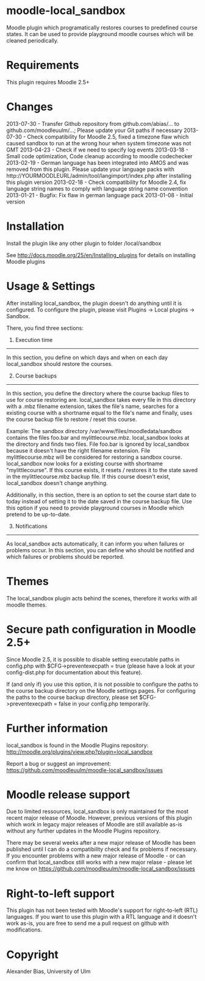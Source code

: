 moodle-local_sandbox
====================
Moodle plugin which programatically restores courses to predefined course states. It can be used to provide playground moodle courses which will be cleaned periodically.


Requirements
============
This plugin requires Moodle 2.5+


Changes
=======
2013-07-30 - Transfer Github repository from github.com/abias/... to github.com/moodleuulm/...; Please update your Git paths if necessary
2013-07-30 - Check compatibility for Moodle 2.5, fixed a timezone flaw which caused sandbox to run at the wrong hour when system timezone was not GMT
2013-04-23 - Check if we need to specify log events
2013-03-18 - Small code optimization, Code cleanup according to moodle codechecker
2013-02-19 - German language has been integrated into AMOS and was removed from this plugin. Please update your language packs with http://YOURMOODLEURL/admin/tool/langimport/index.php after installing this plugin version
2013-02-18 - Check compatibility for Moodle 2.4, fix language string names to comply with language string name convention
2013-01-21 - Bugfix: Fix flaw in german language pack
2013-01-08 - Initial version


Installation
============
Install the plugin like any other plugin to folder
/local/sandbox

See http://docs.moodle.org/25/en/Installing_plugins for details on installing Moodle plugins


Usage & Settings
================
After installing local_sandbox, the plugin doesn't do anything until it is configured.
To configure the plugin, please visit Plugins -> Local plugins -> Sandbox.

There, you find three sections:

1. Execution time
-----------------
In this section, you define on which days and when on each day local_sandbox should restore the courses.

2. Course backups
-----------------
In this section, you define the directory where the course backup files to use for course restoring are. local_sandbox takes every file in this directory with a .mbz filename extension, takes the file's name, searches for a existing course with a shortname equal to the file's name and finally, uses the course backup file to restore / reset this course.

Example:
The sandbox directory /var/www/files/moodledata/sandbox contains the files foo.bar and mylittlecourse.mbz. local_sandbox looks at the directory and finds two files. File foo.bar is ignored by local_sandbox because it doesn't have the right filename extension. File mylittlecourse.mbz will be considered for restoring a sandbox course. local_sandbox now looks for a existing course with shortname "mylittlecourse". If this course exists, it resets / restores it to the state saved in the mylittlecourse.mbz backup file. If this course doesn't exist, local_sandbox doesn't change anything.

Additionally, in this section, there is an option to set the course start date to today instead of setting it to the date saved in the course backup file. Use this option if you need to provide playground courses in Moodle which pretend to be up-to-date.

3. Notifications
----------------
As local_sandbox acts automatically, it can inform you when failures or problems occur. In this section, you can define who should be notified and which failures or problems should be reported.


Themes
======
The local_sandbox plugin acts behind the scenes, therefore it works with all moodle themes.


Secure path configuration in Moodle 2.5+
========================================
Since Moodle 2.5, it is possible to disable setting executable paths in config.php with $CFG->preventexecpath = true (please have a look at your config-dist.php for documentation about this feature).

If (and only if) you use this option, it is not possible to configure the paths to the course backup directory on the Moodle settings pages.
For configuring the paths to the course backup directory, please set $CFG->preventexecpath = false in your config.php temporarily.


Further information
===================
local_sandbox is found in the Moodle Plugins repository: http://moodle.org/plugins/view.php?plugin=local_sandbox

Report a bug or suggest an improvement: https://github.com/moodleuulm/moodle-local_sandbox/issues


Moodle release support
======================
Due to limited ressources, local_sandbox is only maintained for the most recent major release of Moodle. However, previous versions of this plugin which work in legacy major releases of Moodle are still available as-is without any further updates in the Moodle Plugins repository.

There may be several weeks after a new major release of Moodle has been published until I can do a compatibility check and fix problems if necessary. If you encounter problems with a new major release of Moodle - or can confirm that local_sandbox still works with a new major relase - please let me know on https://github.com/moodleuulm/moodle-local_sandbox/issues


Right-to-left support
=====================
This plugin has not been tested with Moodle's support for right-to-left (RTL) languages.
If you want to use this plugin with a RTL language and it doesn't work as-is, you are free to send me a pull request on github with modifications.


Copyright
=========
Alexander Bias, University of Ulm
